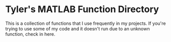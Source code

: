 # Tyler's MATLAB Function Directory

This is a collection of functions that I use frequently in my projects. If you're trying to use some of my code and it doesn't run due to an unknown function, check in here.
